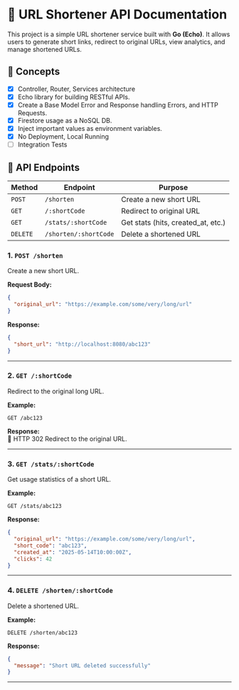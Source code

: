 
# 📌 URL Shortener API Documentation

This project is a simple URL shortener service built with **Go (Echo)**. It allows users to generate short links, redirect to original URLs, view analytics, and manage shortened URLs.


## 🚀 Concepts
- [X] Controller, Router, Services architecture
- [X] Echo library for building RESTful APIs.  
- [X] Create a Base Model Error and Response handling Errors, and HTTP Requests.
- [X] Firestore usage as a NoSQL DB.
- [X] Inject important values as environment variables.
- [X] No Deployment, Local Running
- [ ] Integration Tests

## 🔗 API Endpoints

| Method   | Endpoint              | Purpose                             |
| -------- | --------------------- | ----------------------------------- |
| `POST`   | `/shorten`            | Create a new short URL              |
| `GET`    | `/:shortCode`         | Redirect to original URL            |
| `GET`    | `/stats/:shortCode`   | Get stats (hits, created\_at, etc.) |
| `DELETE` | `/shorten/:shortCode` | Delete a shortened URL              |


### 1. `POST /shorten`

Create a new short URL.

**Request Body:**
```json
{
  "original_url": "https://example.com/some/very/long/url"
}
```

**Response:**
```json
{
  "short_url": "http://localhost:8080/abc123"
}
```

---

### 2. `GET /:shortCode`

Redirect to the original long URL.

**Example:**
```
GET /abc123
```

**Response:**  
🔁 HTTP 302 Redirect to the original URL.

---

### 3. `GET /stats/:shortCode`

Get usage statistics of a short URL.

**Example:**
```
GET /stats/abc123
```

**Response:**
```json
{
  "original_url": "https://example.com/some/very/long/url",
  "short_code": "abc123",
  "created_at": "2025-05-14T10:00:00Z",
  "clicks": 42
}
```

---

### 4. `DELETE /shorten/:shortCode`

Delete a shortened URL.

**Example:**
```
DELETE /shorten/abc123
```

**Response:**
```json
{
  "message": "Short URL deleted successfully"
}
```

---
